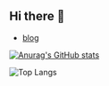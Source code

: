 ## Hi there 👋
- [blog](https://whwnsgh0258.github.io/weniv_blog/)
  
[![Anurag's GitHub stats](https://github-readme-stats.vercel.app/api?username=whwnsgh0258)](https://github.com/anuraghazra/github-readme-stats)

![Top Langs](https://github-readme-stats.vercel.app/api/top-langs/?username=whwnsgh0258&layout=compact)

<!--
**whwnsgh0258/whwnsgh0258** is a ✨ _special_ ✨ repository because its `README.md` (this file) appears on your GitHub profile.

Here are some ideas to get you started:

- 🔭 I’m currently working on ...
- 🌱 I’m currently learning ...
- 👯 I’m looking to collaborate on ...
- 🤔 I’m looking for help with ...
- 💬 Ask me about ...
- 📫 How to reach me: ...
- 😄 Pronouns: ...
- ⚡ Fun fact: ...
-->
